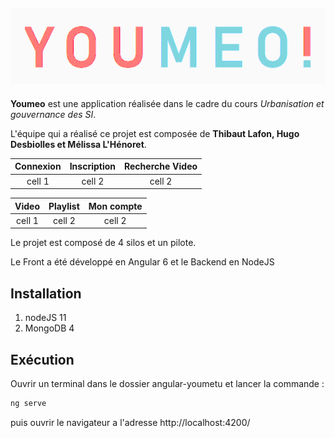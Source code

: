 ![Logo](img/youemo-ban.png)
--------
**Youmeo** est une application réalisée dans le cadre du cours *Urbanisation et gouvernance des SI*.

L'équipe qui a réalisé ce projet est composée de **Thibaut Lafon, Hugo Desbiolles et Mélissa L'Hénoret**.

| **Connexion** | **Inscription** | **Recherche Video** | 
| :-----------: | :-------------: | :-----------------: | 
| cell 1        | cell 2          | cell 2              |

| **Video** | **Playlist** | **Mon compte** | 
| :-------: | :----------: | :------------: | 
| cell 1    | cell 2       | cell 2         |

Le projet est composé de 4 silos et un pilote.

Le Front a été développé en Angular 6 et le Backend en NodeJS

## Installation
1. nodeJS 11
2. MongoDB 4

## Exécution
Ouvrir un terminal dans le dossier angular-youmetu et lancer la commande : 
```bash
ng serve
```
puis ouvrir le navigateur a l'adresse http://localhost:4200/



